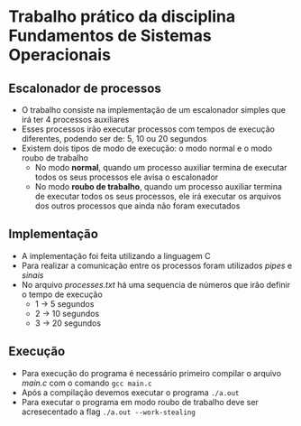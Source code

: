 # Trabalho prático da disciplina Fundamentos de Sistemas Operacionais

## Escalonador de processos

* O trabalho consiste na implementação de um escalonador simples que irá ter 4 
processos auxiliares 
* Esses processos irão executar processos com tempos de execução diferentes, 
podendo ser de: 5, 10 ou 20 segundos
* Existem dois tipos de modo de execução: o modo normal e o modo roubo de 
trabalho
    * No modo **normal**, quando um processo auxiliar termina de executar todos 
    os seus processos ele avisa o escalonador
    * No modo **roubo de trabalho**, quando um processo auxiliar termina de executar
    todos os seus processos, ele irá executar os arquivos dos outros processos
    que ainda não foram executados

## Implementação

* A implementação foi feita utilizando a linguagem C
* Para realizar a comunicação entre os processos foram utilizados *pipes* e 
*sinais*
* No arquivo *processes.txt* há uma sequencia de números que irão definir o 
tempo de execução
    * 1 -> 5 segundos
    * 2 -> 10 segundos
    * 3 -> 20 segundos
    
## Execução

* Para execução do programa é necessário primeiro compilar o arquivo *main.c*
com o comando `gcc main.c`
* Após a compilação devemos executar o programa `./a.out` 
* Para executar o programa em modo roubo de trabalho deve ser acresecentado a
flag `./a.out --work-stealing`

